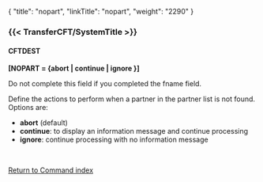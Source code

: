 {
    "title": "nopart",
    "linkTitle": "nopart",
    "weight": "2290"
}<span id="nopart"></span>

### {{< TransferCFT/SystemTitle  >}}

#### CFTDEST

****[NOPART = {abort
&#124; continue &#124; ignore }]****

Do not complete this field if you
completed the fname field.

Define the actions to perform when a partner in the partner list is
not found. Options are:

- ****abort****
    (default)
- ****continue****:
    to display an information message and continue processing
- ****ignore****:
    continue processing with no information message

 

[Return to Command index](../../)

